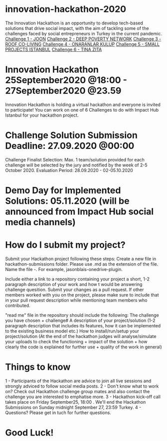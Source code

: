 # innovation-hackathon-2020
The Innovation Hackathon is an opportunity to develop tech-based solutions that drive social impact, with the aim of tackling some of the challenges faced by social entrepreneurs in Turkey in the current pandemic.
[Challenge 1 - JOON](https://drive.google.com/drive/folders/1p9Q9dbkOtRBe2visnl7jRIefd6JZhiTy?usp=sharing)
[Challenge 2 - DEEP POVERTY NETWORK](https://drive.google.com/drive/folders/1cO0o6Ek5ooOvQLxLptb2I8JZX25W6sGl?usp=sharing)
[Challenge 3 - ROOF CO-LIVING](https://drive.google.com/drive/folders/16ah7TBx0GM7UPJNw48nalHW6YeuaxcUX?usp=sharing)
[Challenge 4 - ONARANLAR KULUP](https://drive.google.com/drive/folders/1ogeEfkrMpC1L2g2TI4hyiCBsmbhGlk5Z?usp=sharing)
[Challenge 5 - SMALL PROJECTS ISTANBUL](https://drive.google.com/drive/folders/1vQIyLa4RHrsSn9iKnwV2W0xxEmAvoQ6G?usp=sharing)
[Challenge 6 - TINA ZITA](https://drive.google.com/drive/folders/1cO0o6Ek5ooOvQLxLptb2I8JZX25W6sGl?usp=sharing)


# Innovation Hackathon 25September2020 @18:00 - 27September2020 @23.59
Innovation Hackathon is holding a virtual hackathon and everyone is invited to participate! 
You can work on one of 6 Challenges to do with Impact Hub Istanbul for your hackathon project.
# Challenge Solution Submission Deadline: 27.09.2020 @00:00
Challenge Finalist Selection:  Max. 1 team/solution provided for each challenge will be selected by the jury and notified by the week of 2-5 October 2020.
Evaluation Period: 28.09.2020 - 02-05.10.2020
# Demo Day for Implemented Solutions: 05.11.2020 (will be announced from Impact Hub social media channels)


# How do I submit my project?

Submit your Hackathon project following these steps:
Create a new file in hackathon-submissions folder. Please use .md as the extension of the file.
Name the file <your-github-username>-<your-submission-name>. 
For example, jasonblais-onedrive-plugin.

Include either
a link to a repository containing your project
a short, 1-2 paragraph description of your work and how t would be answering challenge quesition.
Submit your changes as a pull request. If other members worked with you on the project, please make sure to include that in your pull request description while mentioning team members who contributed.

"read me" file in the repository should include the following:
The challenge you have chosen + challenge#
A description of your project/solution (1-2 paragraph description that includes its features, how it can be implemented to the existing business model etc.)
How to install/run/setup your project/solution (At the end of the hackathon judges will analyse/simulate your uploads to check the functioning + impact of the solution + how clearly the code is explained for further use + quality of the work in general)

# Things to know
1 - Participants of the Hackathon are advice to join all live sessions and strongly adviced to follow social media posts.
2 - Don't know what to work on? Check out Hackathon challenge group mates and also contact the challenge you are interested to emphatise more.
3 - Hackathon kick-off call takes place on Friday September25, 18:00 . We'll end the Hackathon Submissions on Sunday midnight September 27, 23:59 Turkey.
4 - Questions? Please get in tuch for further questions.

# Good Luck!
